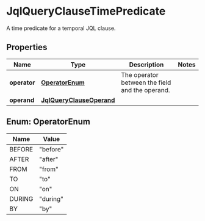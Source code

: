 

# JqlQueryClauseTimePredicate

A time predicate for a temporal JQL clause.

## Properties

| Name | Type | Description | Notes |
|------------ | ------------- | ------------- | -------------|
|**operator** | [**OperatorEnum**](#OperatorEnum) | The operator between the field and the operand. |  |
|**operand** | [**JqlQueryClauseOperand**](JqlQueryClauseOperand.md) |  |  |



## Enum: OperatorEnum

| Name | Value |
|---- | -----|
| BEFORE | &quot;before&quot; |
| AFTER | &quot;after&quot; |
| FROM | &quot;from&quot; |
| TO | &quot;to&quot; |
| ON | &quot;on&quot; |
| DURING | &quot;during&quot; |
| BY | &quot;by&quot; |



